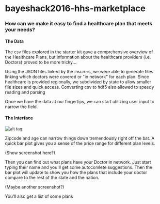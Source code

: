 # bayeshack2016-hhs-marketplace

### How can we make it easy to find a healthcare plan that meets your needs?

#### The Data

The csv files explored in the starter kit gave a comprehensive overview of the Healthcare Plans, but information about the healthcare providers (i.e. Doctors) proved to be more tricky....

Using the JSON files linked by the insurers, we were able to generate files linking which doctors were covered or "in network" for each plan. 
Since healthcare is provided regionally, we subdivided by state to allow smaller file sizes and quick access.
Converting csv to hdf5 also allowed to speedy reading and parsing

Once we have the data at our fingertips, we can start utilizing user input to narrow the field.

#### The Interface

![alt tag](https://raw.githubusercontent.com/xinluh/bayeshack2016-hhs-marketplace/.png)

Zipcode and age can narrow things down tremendously right off the bat. A quick bar plot gives you a sense of the price range for different plan levels.

(Show screenshot here?)

Then you can find out what plans have your Doctor in network. Just start typing their name and you'll get some autocomlete suggestions. Then the bar plot will update to show you how the plans that include your doctor compare to the rest of the state and the nation.

(Maybe another screenshot?)

You'll also get a list of some plans 


